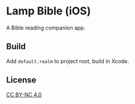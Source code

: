 # Lamp Bible (iOS)

A Bible reading companion app.

## Build

Add `default.realm` to project root, build in Xcode.

## License

[CC BY-NC 4.0](https://creativecommons.org/licenses/by-nc/4.0/)
